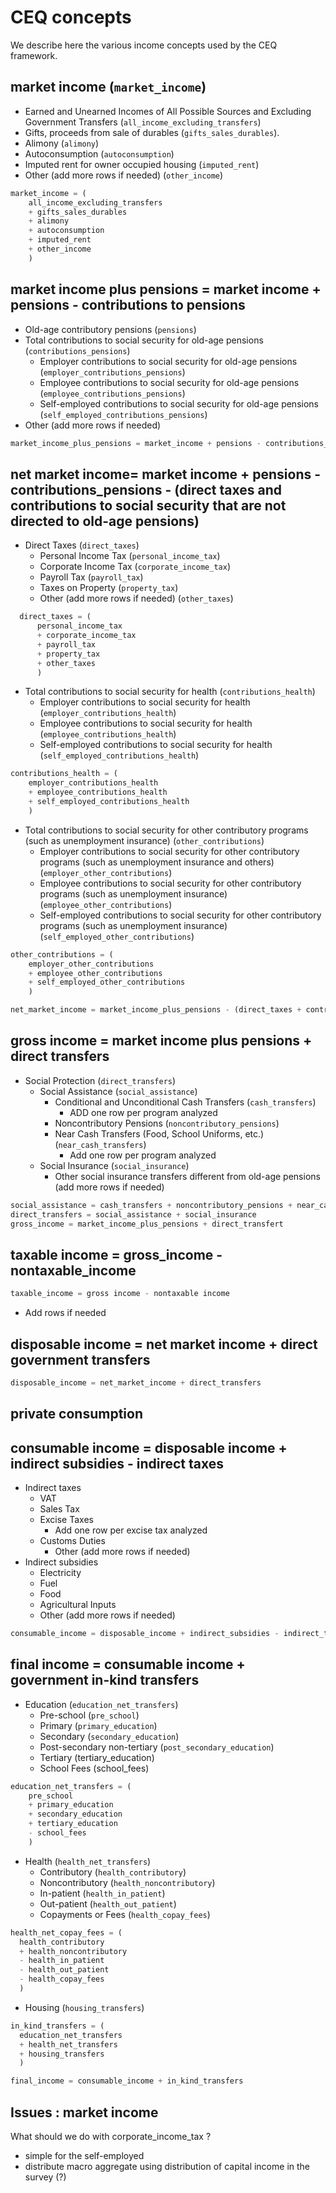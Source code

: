 # CEQ concepts

We describe here the various income concepts used by the CEQ framework.

## market income (`market_income`)

- Earned and Unearned Incomes of All Possible Sources and Excluding Government Transfers (`all_income_excluding_transfers`)
- Gifts, proceeds from sale of durables (`gifts_sales_durables`).
- Alimony (`alimony`)
- Autoconsumption (`autoconsumption`)
- Imputed rent for owner occupied housing (`imputed_rent`)
- Other (add more rows if needed) (`other_income`)

```python
market_income = (
    all_income_excluding_transfers
    + gifts_sales_durables
    + alimony
    + autoconsumption
    + imputed_rent
    + other_income
    )
```

## market income plus pensions = market income + pensions - contributions to pensions

- Old-age contributory pensions (`pensions`)
- Total contributions to social security for old-age pensions (`contributions_pensions`)
  - Employer contributions to social security for old-age pensions (`employer_contributions_pensions`)
  - Employee contributions to social security for old-age pensions (`employee_contributions_pensions`)
  - Self-employed contributions to social security for old-age pensions (`self_employed_contributions_pensions`)
- Other (add more rows if needed)

```python
market_income_plus_pensions = market_income + pensions - contributions_pensions
```

## net market income= market income + pensions - contributions_pensions - (direct taxes and contributions to social security that are not directed to old-age pensions)

- Direct Taxes (`direct_taxes`)
  - Personal Income Tax (`personal_income_tax`)
  - Corporate Income Tax (`corporate_income_tax`)
  - Payroll Tax (`payroll_tax`)
  - Taxes on Property (`property_tax`)
  - Other (add more rows if needed) (`other_taxes`)

```python
  direct_taxes = (
      personal_income_tax
      + corporate_income_tax
      + payroll_tax
      + property_tax
      + other_taxes
      )
```
- Total contributions to social security for health (`contributions_health`)
  - Employer contributions to social security for health (`employer_contributions_health`)
  - Employee contributions to social security for health (`employee_contributions_health`)
  - Self-employed contributions to social security for health (`self_employed_contributions_health`)

```python
contributions_health = (
    employer_contributions_health
    + employee_contributions_health
    + self_employed_contributions_health
    )
```

- Total contributions to social security for other contributory programs (such as unemployment insurance) (`other_contributions`)
  - Employer contributions to social security for other contributory programs (such as unemployment insurance and others) (`employer_other_contributions`)
  - Employee contributions to social security for other contributory programs (such as unemployment insurance) (`employee_other_contributions`)
  - Self-employed contributions to social security for other contributory programs (such as unemployment insurance) (`self_employed_other_contributions`)

```python
other_contributions = (
    employer_other_contributions
    + employee_other_contributions
    + self_employed_other_contributions
    )

net_market_income = market_income_plus_pensions - (direct_taxes + contributions_health + other_contributions)
```

## gross income = market income plus pensions + direct transfers

- Social Protection (`direct_transfers`)
   - Social Assistance (`social_assistance`)
     - Conditional and Unconditional Cash Transfers (`cash_transfers`)
        - ADD one row per program analyzed
     - Noncontributory Pensions (`noncontributory_pensions`)
     - Near Cash Transfers (Food, School Uniforms, etc.)  (`near_cash_transfers`)
       - Add one row per program analyzed
   - Social Insurance (`social_insurance`)
      - Other social insurance transfers different from old-age pensions (add more rows if needed)

```python
social_assistance = cash_transfers + noncontributory_pensions + near_cash_transfers
direct_transfers = social_assistance + social_insurance
gross_income = market_income_plus_pensions + direct_transfert
```

## taxable income = gross_income - nontaxable_income

```python
taxable_income = gross income - nontaxable income
```
- Add rows if needed

## disposable income = net market income + direct government transfers

```python
disposable_income = net_market_income + direct_transfers
```
## private consumption

## consumable income = disposable income + indirect subsidies - indirect taxes

- Indirect taxes
  - VAT
  - Sales Tax
  - Excise Taxes
    - Add one row per excise tax analyzed
  - Customs Duties
    - Other (add more rows if needed)
- Indirect subsidies
  - Electricity
  - Fuel
  - Food
  - Agricultural Inputs
  - Other (add more rows if needed)

```python
consumable_income = disposable_income + indirect_subsidies - indirect_taxes
```

## final income = consumable income + government in-kind transfers

- Education (`education_net_transfers`)
  - Pre-school (`pre_school`)
  - Primary (`primary_education`)
  - Secondary (`secondary_education`)
  - Post-secondary non-tertiary (`post_secondary_education`)
  - Tertiary (tertiary_education)
  - School Fees (school_fees)

```python
education_net_transfers = (
    pre_school
    + primary_education
    + secondary_education
    + tertiary_education
    - school_fees
    )
```

- Health (`health_net_transfers`)
  - Contributory (`health_contributory`)
  - Noncontributory (`health_noncontributory`)
  - In-patient (`health_in_patient`)
  - Out-patient (`health_out_patient`)
  - Copayments or Fees (`health_copay_fees`)

```python
health_net_copay_fees = (
  health_contributory
  + health_noncontributory
  - health_in_patient
  - health_out_patient
  - health_copay_fees
  )
```

- Housing (`housing_transfers`)

```python
in_kind_transfers = (
  education_net_transfers
  + health_net_transfers
  + housing_transfers
  )

final_income = consumable_income + in_kind_transfers
```

## Issues : market income

What should we do with corporate_income_tax ?
  - simple for the self-employed
  - distribute macro aggregate using distribution of capital income in the survey (?)

